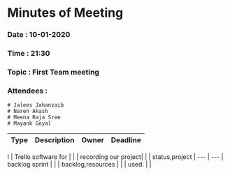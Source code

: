 # Minutes of Meeting

### Date : 10-01-2020
### Time : 21:30
### Topic : First Team meeting
### Attendees : 
	# Jalees Jahanzaib
	# Naren Akash 
	# Meena Raja Sree
	# Mayank Goyal


Type |      Description 	   | Owner | Deadline
---- |      -----------		   |  ---  |   ----

  I  |  Trello software for  |       |
  	 |	recording our project|       |
  	 |	status,project       |  ---  |   ---
  	 |	backlog sprint       |       |
  	 |	backlog,resources    |       |
  	 |	used.                |       |
